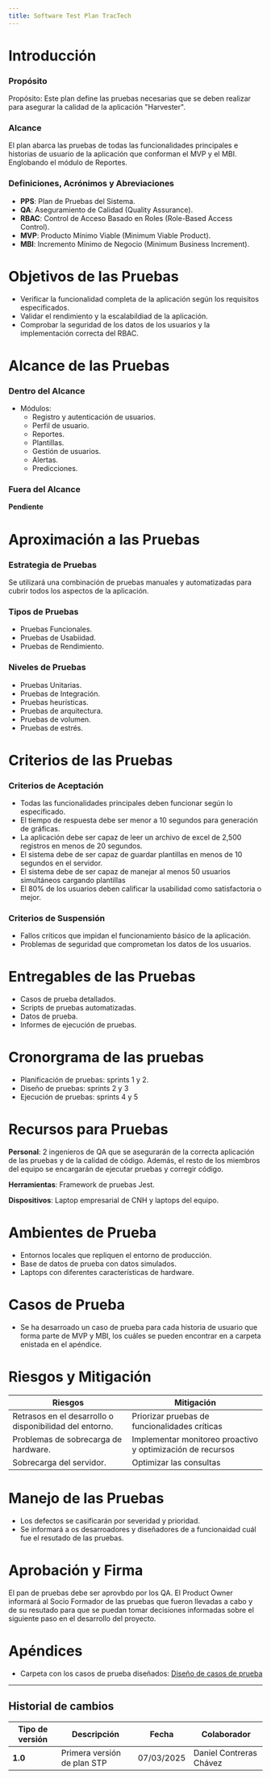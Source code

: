 ```yaml
---
title: Software Test Plan TracTech
---
```


# Introducción

### Propósito

Propósito: Este plan define las pruebas necesarias que se deben realizar para asegurar la calidad de la aplicación "Harvester".

### Alcance

El plan abarca las pruebas de todas las funcionalidades principales e historias de usuario de la aplicación que conforman el MVP y el MBI. Englobando el módulo de Reportes.

### Definiciones, Acrónimos y Abreviaciones

- **PPS**: Plan de Pruebas del Sistema.
- **QA**: Aseguramiento de Calidad (Quality Assurance).
- **RBAC**: Control de Acceso Basado en Roles (Role-Based Access Control).
- **MVP**: Producto Mínimo Viable (Minimum Viable Product).
- **MBI**: Incremento Mínimo de Negocio (Minimum Business Increment).

# Objetivos de las Pruebas

- Verificar la funcionalidad completa de la aplicación según los requisitos especificados.
- Validar el rendimiento y la escalabildiad de la aplicación.
- Comprobar la seguridad de los datos de los usuarios y la implementación correcta del RBAC.

# Alcance de las Pruebas

### Dentro del Alcance

- Módulos:
    - Registro y autenticación de usuarios.
    - Perfil de usuario.
    - Reportes.
    - Plantillas.
    - Gestión de usuarios.
    - Alertas.
    - Predicciones.

### Fuera del Alcance

**Pendiente**

# Aproximación a las Pruebas

### Estrategia de Pruebas

Se utilizará una combinación de pruebas manuales y automatizadas para cubrir todos los aspectos de la aplicación.

### Tipos de Pruebas

- Pruebas Funcionales.
- Pruebas de Usabiidad.
- Pruebas de Rendimiento.

### Niveles de Pruebas

- Pruebas Unitarias.
- Pruebas de Integración.
- Pruebas heurísticas.
- Pruebas de arquitectura.
- Pruebas de volumen.
- Pruebas de estrés.

# Criterios de las Pruebas

### Criterios de Aceptación

- Todas las funcionalidades principales deben funcionar según lo especificado.
- El tiempo de respuesta debe ser menor a 10 segundos para generación de gráficas.
- La aplicación debe ser capaz de leer un archivo de excel de 2,500 registros en menos de 20 segundos.
- El sistema debe de ser capaz de guardar plantillas en menos de 10 segundos en el servidor.
- El sistema debe de ser capaz de manejar al menos 50 usuarios simultáneos cargando plantillas
- El 80% de los usuarios deben calificar la usabilidad como satisfactoria o mejor.

### Criterios de Suspensión

- Fallos críticos que impidan el funcionamiento básico de la aplicación.
- Problemas de seguridad que comprometan los datos de los usuarios.

# Entregables de las Pruebas

- Casos de prueba detallados.
- Scripts de pruebas automatizadas.
- Datos de prueba.
- Informes de ejecución de pruebas.

# Cronorgrama de las pruebas

- Planificación de pruebas: sprints 1 y 2.
- Diseño de pruebas: sprints 2 y 3
- Ejecución de pruebas: sprints 4 y 5

# Recursos para Pruebas

**Personal**: 2 ingenieros de QA que se asegurarán de la correcta aplicación de las pruebas y de la calidad de código. Además, el resto de los miembros del equipo se encargarán de ejecutar pruebas y corregir código.

**Herramientas**: Framework de pruebas Jest.

**Dispositivos**: Laptop empresarial de CNH y laptops del equipo.

# Ambientes de Prueba

- Entornos locales que repliquen el entorno de producción.
- Base de datos de prueba con datos simulados.
- Laptops con diferentes características de hardware.

# Casos de Prueba

- Se ha desarroado un caso de prueba para cada historia de usuario que
forma parte de MVP y MBI, los cuáles se pueden encontrar en a
carpeta enistada en el apéndice.

# Riesgos y Mitigación

| Riesgos   |   Mitigación  |
|---------------------|---------------------------|
|   Retrasos en el desarrollo o disponibilidad del entorno. |   Priorizar pruebas de funcionalidades críticas   |
|   Problemas de sobrecarga de hardware.    |   Implementar monitoreo proactivo y optimización de recursos  |
|   Sobrecarga del servidor.    |   Optimizar las consultas |


# Manejo de las Pruebas

- Los defectos se casificarán por severidad y prioridad.
- Se informará a os desarroadores y diseñadores de a funcionaidad cuál fue el resutado de las pruebas.


# Aprobación y Firma

El pan de pruebas debe ser aprovbdo por los QA. El Product Owner
informará al Socio Formador de las pruebas que fueron llevadas a cabo y
de su resutado para que se puedan tomar decisiones informadas sobre el siguiente paso en el desarrollo del proyecto.

# Apéndices

- Carpeta con los casos de prueba diseñados: [Diseño de casos de prueba](https://drive.google.com/drive/folders/1dsrEs-Q9aMTufagqpBs5FZsyYb-ybw8-?usp=drive_link)

---

## Historial de cambios

| **Tipo de versión** | **Descripción**                    | **Fecha**  | **Colaborador**        |
|---------------------|------------------------------------| ---------- | ---------------------- |
| **1.0**             | Primera versión de plan STP        | 07/03/2025 | Daniel Contreras Chávez |